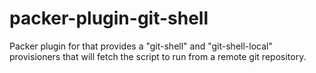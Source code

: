 # packer-plugin-git-shell
Packer plugin for that provides a "git-shell" and "git-shell-local" provisioners that will fetch the script to run from a remote git repository.
